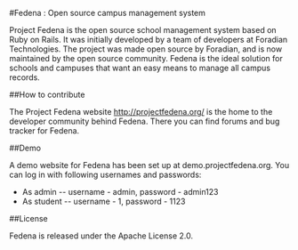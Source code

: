 #Fedena : Open source campus management system

Project Fedena is the open source school management system based on Ruby on Rails. It was initially developed by a team of developers at Foradian Technologies. The project was made open source by Foradian, and is now maintained by the open source community. Fedena is the ideal solution for schools and campuses that want an easy means to manage all campus records.

##How to contribute

The Project Fedena website http://projectfedena.org/ is the home to the developer community behind Fedena. There you can find forums and bug tracker for Fedena.

##Demo

A demo website for Fedena has been set up at demo.projectfedena.org. You can log in with following usernames and passwords:

 * As admin -- username - admin, password - admin123
 * As student -- username - 1, password - 1123

##License

Fedena is released under the Apache License 2.0.
